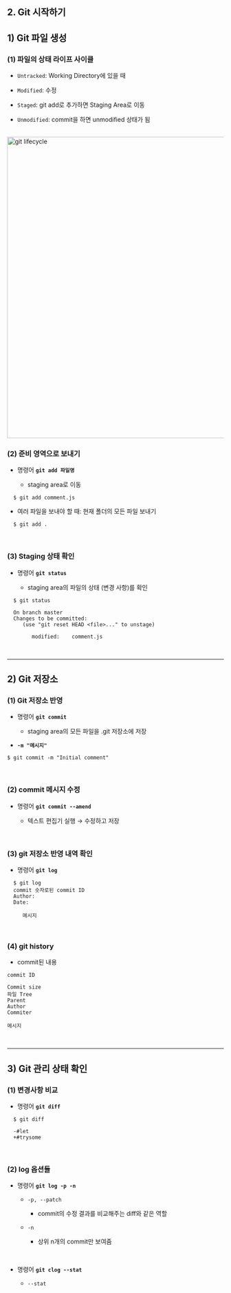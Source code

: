 ## 2. Git 시작하기
## 1) Git 파일 생성
### (1) 파일의 상태 라이프 사이클
* ```Untracked```: Working Directory에 있을 때

* ```Modified```: 수정

* ```Staged```: git add로 추가하면 Staging Area로 이동

* ```Unmodified```: commit을 하면 unmodified 상태가 됨
<br>

<img src="https://user-images.githubusercontent.com/108077414/190606257-0643831b-80ec-47e4-b325-613ddc930c37.png" alt="git lifecycle" width="700px" />

<br>

### (2) 준비 영역으로 보내기
* 명령어 __```git add 파일명```__

   * staging area로 이동

```
  $ git add comment.js
```

* 여러 파일을 보내야 할 때: 현재 폴더의 모든 파일 보내기
```
  $ git add .
```

<br>

### (3) Staging 상태 확인
* 명령어 __```git status```__

   * staging area의 파일의 상태 (변경 사항)를 확인

```
  $ git status
  
  On branch master
  Changes to be committed:
     (use "git reset HEAD <file>..." to unstage)
     
        modified:    comment.js
```

<br>
<hr>

## 2) Git 저장소
### (1) Git 저장소 반영
* 명령어 __```git commit```__

   * staging area의 모든 파일을 .git 저장소에 저장

* __```-m "메시지"```__

```
$ git commit -m "Initial comment"
```

<br>

### (2) commit 메시지 수정
* 명령어 __```git commit --amend```__

   * 텍스트 편집기 실행 → 수정하고 저장

<br>

### (3) git 저장소 반영 내역 확인
* 명령어 __```git log```__

```
  $ git log
  commit 숫자로된 commit ID
  Author: 
  Date: 
  
     메시지
```

<br>

### (4) git history
* commit된 내용
```
commit ID

Commit size
파일 Tree
Parent
Author
Commiter

메시지
```

<br>
<hr>

## 3) Git 관리 상태 확인
### (1) 변경사항 비교
* 명령어 __```git diff```__
```
  $ git diff
  
  -#let
  +#trysome
```

<br>

### (2) log 옵션들
* 명령어 __```git log -p -n```__

   * ```-p, --patch```

      * commit의 수정 결과를 비교해주는 diff와 같은 역할

   * ```-n```
   
      * 상위 n개의 commit만 보여줌

<br>

* 명령어 __```git clog --stat```__

   * ```--stat```
